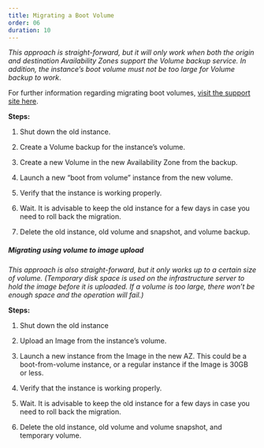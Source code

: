 ```yaml
---
title: Migrating a Boot Volume
order: 06
duration: 10
---
```

<!-- Need to add links for each step (ie link to backup tutorial) -->

*This approach is straight-forward, but it will only work when both the origin and destination Availability Zones support the Volume backup service.  In addition, the instance’s boot volume must not be too large for Volume backup to work*.

For further information regarding migrating boot volumes, [visit the support site here](https://support.ehelp.edu.au/support/solutions/articles/6000246737-migrating-a-boot-from-volume-instance). 

**Steps:**
1. Shut down the old instance.

2. Create a Volume backup for the instance’s volume.

3. Create a new Volume in the new Availability Zone from the backup.

4. Launch a new “boot from volume” instance from the new volume.

5. Verify that the instance is working properly.

6. Wait.  It is advisable to keep the old instance for a few days in case you need to roll back the migration.

7. Delete the old instance, old volume and snapshot, and volume backup.


##### Migrating using volume to image upload 

*This approach is also straight-forward, but it only works up to a certain size of volume.  (Temporary disk space is used on the infrastructure server to hold the image before it is uploaded. If a volume is too large, there won’t be enough space and the operation will fail.)*

**Steps:**
1. Shut down the old instance

2. Upload an Image from the instance’s volume.

3. Launch a new instance from the Image in the new AZ.  This could be a boot-from-volume instance, or a regular instance if the Image is 30GB or less.

4. Verify that the instance is working properly.

5. Wait.  It is advisable to keep the old instance for a few days in case you need to roll back the migration.

6. Delete the old instance, old volume and volume snapshot, and temporary volume.
